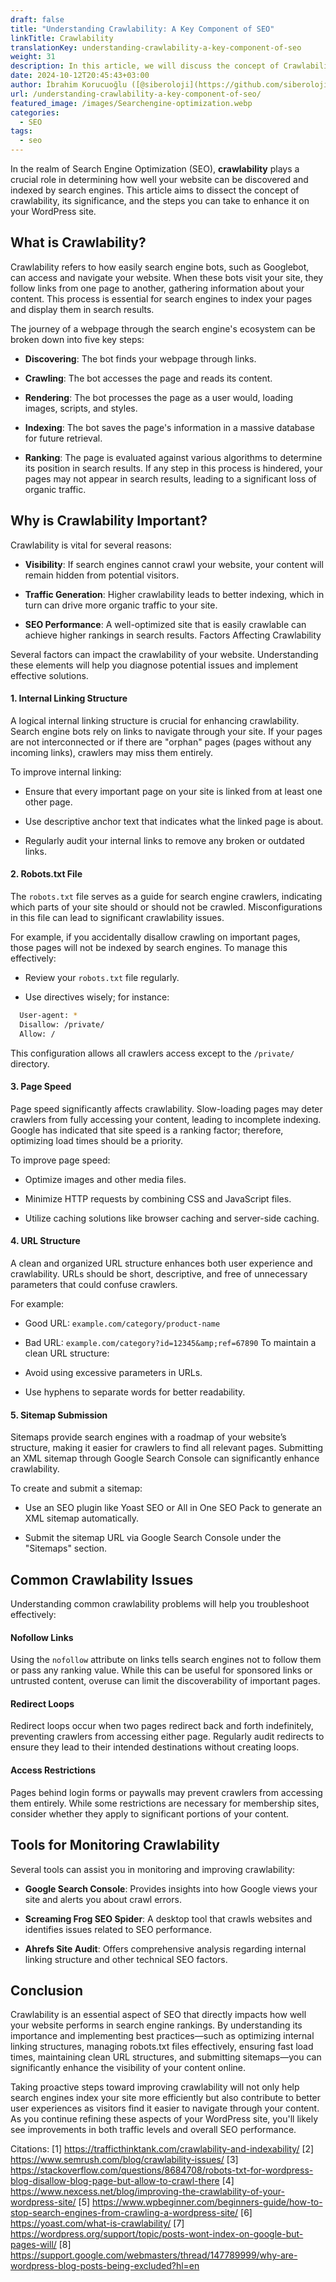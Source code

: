 ```yaml
---
draft: false
title: "Understanding Crawlability: A Key Component of SEO"
linkTitle: Crawlability
translationKey: understanding-crawlability-a-key-component-of-seo
weight: 31
description: In this article, we will discuss the concept of Crawlability, its importance, and the steps you can take to enhance it on your WordPress site.
date: 2024-10-12T20:45:43+03:00
author: İbrahim Korucuoğlu ([@siberoloji](https://github.com/siberoloji))
url: /understanding-crawlability-a-key-component-of-seo/
featured_image: /images/Searchengine-optimization.webp
categories:
  - SEO
tags:
  - seo
---
```

In the realm of Search Engine Optimization (SEO), **crawlability** plays a crucial role in determining how well your website can be discovered and indexed by search engines. This article aims to dissect the concept of crawlability, its significance, and the steps you can take to enhance it on your WordPress site.

## What is Crawlability?

Crawlability refers to how easily search engine bots, such as Googlebot, can access and navigate your website. When these bots visit your site, they follow links from one page to another, gathering information about your content. This process is essential for search engines to index your pages and display them in search results.

The journey of a webpage through the search engine's ecosystem can be broken down into five key steps:

* **Discovering**: The bot finds your webpage through links.

* **Crawling**: The bot accesses the page and reads its content.

* **Rendering**: The bot processes the page as a user would, loading images, scripts, and styles.

* **Indexing**: The bot saves the page's information in a massive database for future retrieval.

* **Ranking**: The page is evaluated against various algorithms to determine its position in search results.
If any step in this process is hindered, your pages may not appear in search results, leading to a significant loss of organic traffic.

## Why is Crawlability Important?

Crawlability is vital for several reasons:

* **Visibility**: If search engines cannot crawl your website, your content will remain hidden from potential visitors.

* **Traffic Generation**: Higher crawlability leads to better indexing, which in turn can drive more organic traffic to your site.

* **SEO Performance**: A well-optimized site that is easily crawlable can achieve higher rankings in search results.
Factors Affecting Crawlability

Several factors can impact the crawlability of your website. Understanding these elements will help you diagnose potential issues and implement effective solutions.

#### 1. Internal Linking Structure

A logical internal linking structure is crucial for enhancing crawlability. Search engine bots rely on links to navigate through your site. If your pages are not interconnected or if there are "orphan" pages (pages without any incoming links), crawlers may miss them entirely.

To improve internal linking:

* Ensure that every important page on your site is linked from at least one other page.

* Use descriptive anchor text that indicates what the linked page is about.

* Regularly audit your internal links to remove any broken or outdated links.

#### 2. Robots.txt File

The `robots.txt` file serves as a guide for search engine crawlers, indicating which parts of your site should or should not be crawled. Misconfigurations in this file can lead to significant crawlability issues.

For example, if you accidentally disallow crawling on important pages, those pages will not be indexed by search engines. To manage this effectively:

* Review your `robots.txt` file regularly.

* Use directives wisely; for instance:

```bash
  User-agent: *
  Disallow: /private/
  Allow: /
```

This configuration allows all crawlers access except to the `/private/` directory.

#### 3. Page Speed

Page speed significantly affects crawlability. Slow-loading pages may deter crawlers from fully accessing your content, leading to incomplete indexing. Google has indicated that site speed is a ranking factor; therefore, optimizing load times should be a priority.

To improve page speed:

* Optimize images and other media files.

* Minimize HTTP requests by combining CSS and JavaScript files.

* Utilize caching solutions like browser caching and server-side caching.

#### 4. URL Structure

A clean and organized URL structure enhances both user experience and crawlability. URLs should be short, descriptive, and free of unnecessary parameters that could confuse crawlers.

For example:

* Good URL: `example.com/category/product-name`

* Bad URL: `example.com/category?id=12345&amp;ref=67890`
To maintain a clean URL structure:
* Avoid using excessive parameters in URLs.

* Use hyphens to separate words for better readability.

#### 5. Sitemap Submission

Sitemaps provide search engines with a roadmap of your website’s structure, making it easier for crawlers to find all relevant pages. Submitting an XML sitemap through Google Search Console can significantly enhance crawlability.

To create and submit a sitemap:

* Use an SEO plugin like Yoast SEO or All in One SEO Pack to generate an XML sitemap automatically.

* Submit the sitemap URL via Google Search Console under the "Sitemaps" section.

## Common Crawlability Issues

Understanding common crawlability problems will help you troubleshoot effectively:

#### Nofollow Links

Using the `nofollow` attribute on links tells search engines not to follow them or pass any ranking value. While this can be useful for sponsored links or untrusted content, overuse can limit the discoverability of important pages.

#### Redirect Loops

Redirect loops occur when two pages redirect back and forth indefinitely, preventing crawlers from accessing either page. Regularly audit redirects to ensure they lead to their intended destinations without creating loops.

#### Access Restrictions

Pages behind login forms or paywalls may prevent crawlers from accessing them entirely. While some restrictions are necessary for membership sites, consider whether they apply to significant portions of your content.

## Tools for Monitoring Crawlability

Several tools can assist you in monitoring and improving crawlability:

* **Google Search Console**: Provides insights into how Google views your site and alerts you about crawl errors.

* **Screaming Frog SEO Spider**: A desktop tool that crawls websites and identifies issues related to SEO performance.

* **Ahrefs Site Audit**: Offers comprehensive analysis regarding internal linking structure and other technical SEO factors.

## Conclusion

Crawlability is an essential aspect of SEO that directly impacts how well your website performs in search engine rankings. By understanding its importance and implementing best practices—such as optimizing internal linking structures, managing robots.txt files effectively, ensuring fast load times, maintaining clean URL structures, and submitting sitemaps—you can significantly enhance the visibility of your content online.

Taking proactive steps toward improving crawlability will not only help search engines index your site more efficiently but also contribute to better user experiences as visitors find it easier to navigate through your content. As you continue refining these aspects of your WordPress site, you'll likely see improvements in both traffic levels and overall SEO performance.

Citations:
[1] <https://trafficthinktank.com/crawlability-and-indexability/>
[2] <https://www.semrush.com/blog/crawlability-issues/>
[3] <https://stackoverflow.com/questions/8684708/robots-txt-for-wordpress-blog-disallow-blog-page-but-allow-to-crawl-there> [4] <https://www.nexcess.net/blog/improving-the-crawlability-of-your-wordpress-site/>
[5] <https://www.wpbeginner.com/beginners-guide/how-to-stop-search-engines-from-crawling-a-wordpress-site/>
[6] <https://yoast.com/what-is-crawlability/>
[7] <https://wordpress.org/support/topic/posts-wont-index-on-google-but-pages-will/>
[8] <https://support.google.com/webmasters/thread/147789999/why-are-wordpress-blog-posts-being-excluded?hl=en>
